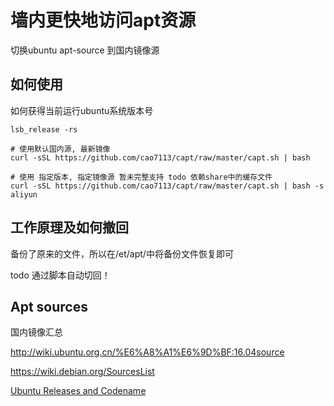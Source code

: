 # 墙内更快地访问apt资源

切换ubuntu apt-source 到国内镜像源

## 如何使用

如何获得当前运行ubuntu系统版本号

```
lsb_release -rs
```

```
# 使用默认国内源, 最新镜像 
curl -sSL https://github.com/cao7113/capt/raw/master/capt.sh | bash
```

```
# 使用 指定版本, 指定镜像源 暂未完整支持 todo 依赖share中的缓存文件
curl -sSL https://github.com/cao7113/capt/raw/master/capt.sh | bash -s aliyun
```

## 工作原理及如何撤回

备份了原来的文件，所以在/et/apt/中将备份文件恢复即可

todo 通过脚本自动切回！

## Apt sources

国内镜像汇总 

http://wiki.ubuntu.org.cn/%E6%A8%A1%E6%9D%BF:16.04source

https://wiki.debian.org/SourcesList

[Ubuntu Releases and Codename](https://wiki.ubuntu.com/Releases)
